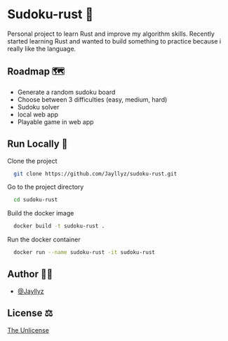# Sudoku-rust 🧩

Personal project to learn Rust and improve my algorithm skills.
Recently started learning Rust and wanted to build something to practice because i really like the language.

## Roadmap 🗺️

- Generate a random sudoku board
- Choose between 3 difficulties (easy, medium, hard)
- Sudoku solver
- local web app
- Playable game in web app

## Run Locally 🚀

Clone the project

```bash
  git clone https://github.com/Jayllyz/sudoku-rust.git
```

Go to the project directory

```bash
  cd sudoku-rust
```

Build the docker image

```bash
  docker build -t sudoku-rust .
```

Run the docker container

```bash
  docker run --name sudoku-rust -it sudoku-rust
```

## Author 👨‍💻

- [@Jayllyz](https://www.github.com/jayllyz)

## License ⚖️

[The Unlicense](https://choosealicense.com/licenses/unlicense/)
